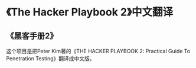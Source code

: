 # 《The Hacker Playbook 2》中文翻译
## 《黑客手册2》
这个项目是把Peter Kim著的《THE HACKER PLAYBOOK 2: Practical Guide To Penetration Testing》翻译成中文版。

